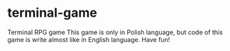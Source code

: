 # terminal-game
Terminal RPG game
This game is only in Polish language, but code of this game is write almost like in English language. Have fun!
